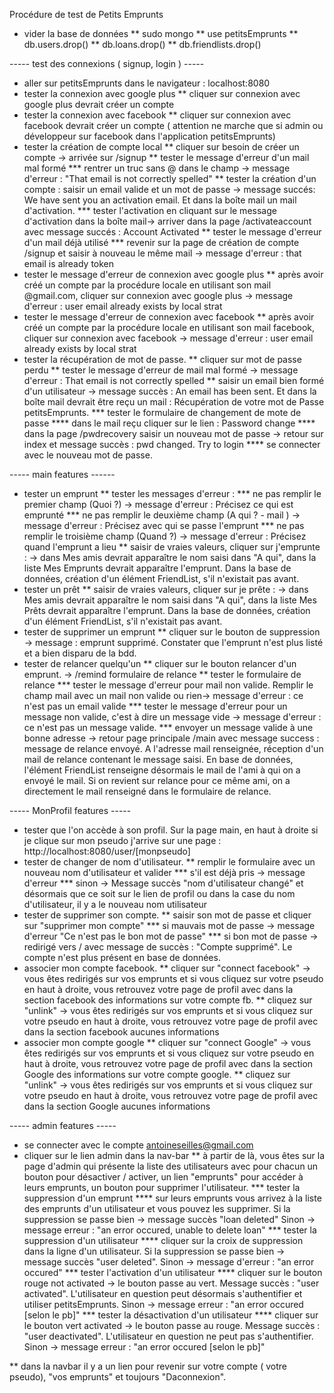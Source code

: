 Procédure de test de Petits Emprunts

* vider la base de données
	** sudo mongo
	** use petitsEmprunts
	** db.users.drop()
	** db.loans.drop()
	** db.friendlists.drop()

----- test des connexions ( signup, login ) -----

* aller sur petitsEmprunts dans le navigateur : localhost:8080
* tester la connexion avec google plus
	** cliquer sur connexion avec google plus devrait créer un compte
* tester la connexion avec facebook
	** cliquer sur connexion avec facebook devrait créer un compte ( attention ne marche que si admin ou développeur sur facebook dans l'application petitsEmprunts)
* tester la création de compte local
** cliquer sur besoin de créer un compte -> arrivée sur /signup
	** tester le message d'erreur d'un mail mal formé
		*** rentrer un truc sans @ dans le champ -> message d'erreur : "That email is not correctly spelled"
	** tester la création d'un compte : saisir un email valide et un mot de passe -> message succés: We have sent you an activation email. Et dans la boîte mail un mail d'activation.
		*** tester l'activation en cliquant sur le message d'activation dans la boîte mail-> arriver dans la page /activateaccount avec message succés : Account Activated
	** tester le message d'erreur d'un mail déjà utilisé
		*** revenir sur la page de création de compte /signup et saisir à nouveau le même mail -> message d'erreur : that email is already token 
* tester le message d'erreur de connexion avec google plus
	**	après avoir créé un compte par la procédure locale en utilisant son mail @gmail.com, cliquer sur connexion avec google plus -> message d'erreur : user email already exists by local strat
* tester le message d'erreur de connexion avec facebook
	** après avoir créé un compte par la procédure locale en utilisant son mail facebook, cliquer sur connexion avec facebook -> message d'erreur : user email already exists by local strat
* tester la récupération de mot de passe.
	** cliquer sur mot de passe perdu
	** tester le message d'erreur de mail mal formé -> message d'erreur : That email is not correctly spelled
	** saisir un email bien formé d'un utilisateur -> message succès : An email has been sent. Et dans la boîte mail devrait être reçu un mail : Récupération de votre mot de Passe petitsEmprunts.
		*** tester le formulaire de changement de mote de passe
			**** dans le mail reçu cliquer sur le lien : Password change
			**** dans la page /pwdrecovery saisir un nouveau mot de passe -> retour sur index et message succès : pwd changed. Try to login
			**** se connecter avec le nouveau mot de passe. 
	
----- main features ------

* tester un emprunt
	** tester les messages d'erreur :
		*** ne pas remplir le premier champ (Quoi ?) -> message d'erreur : Précisez ce qui est emprunté
		***  ne pas remplir le deuxième champ (A qui ? - mail ) -> message d'erreur : Précisez avec qui se passe l'emprunt
		*** ne pas remplir le troisième champ (Quand ?) -> message d'erreur : Précisez quand l'emprunt a lieu
	** saisir de vraies valeurs, cliquer sur j'emprunte : -> dans Mes amis devrait apparaître le nom saisi dans "A qui", dans la liste Mes Emprunts devrait apparaître l'emprunt. Dans la base de données, création d'un élément FriendList, s'il n'existait pas avant.
* tester un prêt
	** saisir de vraies valeurs, cliquer sur je prête : -> dans Mes amis devrait apparaître le nom saisi dans "A qui", dans la liste Mes Prêts devrait apparaître l'emprunt. Dans la base de données, création d'un élément FriendList, s'il n'existait pas avant.
* tester de supprimer un emprunt
	** cliquer sur le bouton de suppression -> message : emprunt supprimé. Constater que l'emprunt n'est plus listé et a bien disparu de la bdd.
* tester de relancer quelqu'un
	** cliquer sur le bouton relancer d'un emprunt. -> /remind formulaire de relance
	** tester le formulaire de relance
		*** tester le message d'erreur pour mail non valide. Remplir le champ mail avec un mail non valide ou rien-> message d'erreur : ce n'est pas un email valide
		*** tester le message d'erreur pour un message non valide, c'est à dire un message vide -> message d'erreur : ce n'est pas un message valide.
		*** envoyer un message valide à une bonne adresse -> retour page principale /main avec message success : message de relance envoyé. A l'adresse mail renseignée, réception d'un mail de relance contenant le message saisi. En base de données, l'élément FriendList renseigne désormais le mail de l'ami à qui on a envoyé le mail. Si on revient sur relance pour ce même ami, on a directement le mail renseigné dans le formulaire de relance.

----- MonProfil features -----
* tester que l'on accède à son profil. Sur la page main, en haut à droite si je clique sur mon pseudo j'arrive sur une page : http://localhost:8080/user/[monpseudo]
* tester de changer de nom d'utilisateur.
	** remplir le formulaire avec un nouveau nom d'utilisateur et valider
		*** s'il est déjà pris -> message d'erreur 
		*** sinon -> Message succès "nom d'utilisateur changé" et désormais que ce soit sur le lien de profil ou dans la case du nom d'utilisateur, il y a le nouveau nom utilisateur
* tester de supprimer son compte.
	** saisir son mot de passe et cliquer sur "supprimer mon compte"
		*** si mauvais mot de passe -> message d'erreur "Ce n'est pas le bon mot de passe"
		*** si bon mot de passe -> redirigé vers / avec message de succès : "Compte supprimé". Le compte n'est plus présent en base de données.
* associer mon compte facebook.
	** cliquer sur "connect facebook" -> vous êtes redirigés sur vos emprunts et si vous cliquez sur votre pseudo en haut à droite, vous retrouvez votre page de profil avec dans la section facebook des informations sur votre compte fb.
	** cliquez sur "unlink" -> vous êtes redirigés sur vos emprunts et si vous cliquez sur votre pseudo en haut à droite, vous retrouvez votre page de profil avec dans la section facebook aucunes informations
* associer mon compte google
	** cliquer sur "connect Google" -> vous êtes redirigés sur vos emprunts et si vous cliquez sur votre pseudo en haut à droite, vous retrouvez votre page de profil avec dans la section Google des informations sur votre compte google.
	** cliquez sur "unlink" -> vous êtes redirigés sur vos emprunts et si vous cliquez sur votre pseudo en haut à droite, vous retrouvez votre page de profil avec dans la section Google aucunes informations

----- admin features -----

* se connecter avec le compte antoineseilles@gmail.com
* cliquer sur le lien admin dans la nav-bar
** à partir de là, vous êtes sur la page d'admin qui présente la liste des utilisateurs avec pour chacun un bouton pour désactiver / activer, un lien "emprunts" pour accéder à leurs emprunts, un bouton pour supprimer l'utilisateur.
	*** tester la suppression d'un emprunt
		**** sur leurs emprunts vous arrivez à la liste des emprunts d'un utilisateur et vous pouvez les supprimer. Si la suppression se passe bien -> message succès "loan deleted" Sinon -> message erreur : "an error occured, unable to delete loan"
	*** tester la suppression d'un utilisateur
		**** cliquer sur la croix de suppression dans la ligne d'un utilisateur. Si la suppression se passe bien -> message succès "user deleted". Sinon -> message d'erreur : "an error occured"
	*** tester l'activation d'un utilisateur
		**** cliquer sur le bouton rouge not activated -> le bouton passe au vert. Message succès : "user activated". L'utilisateur en question peut désormais s'authentifier et utiliser petitsEmprunts.
		Sinon  -> message erreur : "an error occured [selon le pb]"
	*** tester la désactivation d'un utilisateur
		**** cliquer sur le bouton vert activated -> le bouton passe au rouge. Message succès : "user deactivated". L'utilisateur en question ne peut pas s'authentifier.
		Sinon  -> message erreur : "an error occured [selon le pb]"

** dans la navbar il y a un lien pour revenir sur votre compte ( votre pseudo), "vos emprunts" et toujours "Daconnexion".


